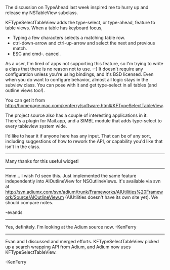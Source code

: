 The discussion on TypeAhead last week inspired me to hurry up and release my NSTableView subclass.

KFTypeSelectTableView adds the type-select, or type-ahead, feature to table views. When a table has keyboard focus,

* Typing a few characters selects a matching table row.
* ctrl-down-arrow and ctrl-up-arrow and select the next and previous match.
* ESC and cmd-. cancel.


As a user, I'm tired of apps not supporting this feature, so I'm trying to write a class that there is no reason not to use. :-)  It doesn't require any configuration unless you're using bindings, and it's BSD licensed.  Even when you do want to configure behavior, almost all logic stays in the subview class.  You can pose with it and get type-select in all tables (and outline views too!).

You can get it from http://homepage.mac.com/kenferry/software.html#KFTypeSelectTableView.

The project source also has a couple of interesting applications in it. There's a plugin for Mail.app, and a SIMBL module that adds type-select to every tableview system wide.

I'd like to hear it if anyone here has any input.  That can be of any sort, including suggestions of how to rework the API, or capability you'd like that isn't in the class. 

----

Many thanks for this useful widget!

----

Hmm... I wish I'd seen this.  Just implemented the same feature independently into AIOutlineView for NSOutlineViews.  It's available via svn at http://svn.adiumx.com/svn/adium/trunk/Frameworks/AIUtilities%20Framework/Source/AIOutlineView.m (AIUtilities doesn't have its own site yet).  We should compare notes.

-evands

----

Yes, definitely.  I'm looking at the Adium source now. -KenFerry

----

Evan and I discussed and merged efforts.  KFTypeSelectTableView picked up a search wrapping API from Adium, and Adium now uses KFTypeSelectTableView.

-KenFerry

